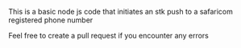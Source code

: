This is a basic node js code that initiates an stk push to a safaricom registered phone number 

Feel free to create a pull request if you encounter any errors 
